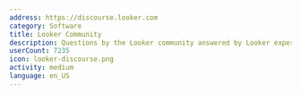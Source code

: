 ```yaml
---
address: https://discourse.looker.com
category: Software
title: Looker Community
description: Questions by the Looker community answered by Looker experts
userCount: 7235
icon: looker-discourse.png
activity: medium
language: en_US
---
```

